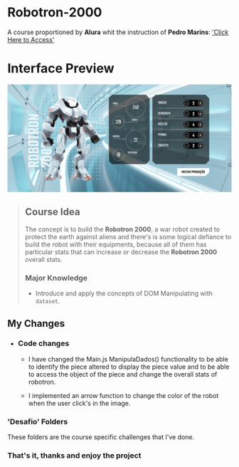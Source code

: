 # Robotron-2000

A course proportioned by **Alura** whit the instruction of **Pedro Marins**: ['Click Here to Access'](https://cursos.alura.com.br/course/javascript-manipulando-dom)

# Interface Preview
![Site Screenshot](img/RobotronScreenshot.png)

> ## Course Idea
> 
> The concept is to build the **Robotron 2000**, a war robot created to protect the earth against aliens and there's is some logical defiance to build the robot with their equipments, because all of them has particular stats that can increase or decrease the **Robotron 2000** overall stats.
>
> ### Major Knowledge 
> - Introduce and apply the concepts of DOM Manipulating with `dataset`.

## My Changes 

- ### Code changes 
    - I have changed the Main.js ManipulaDados() functionality to be able to identify the piece altered 
            to display the piece value and to be able to access the object of the piece and change the overall
            stats of robotron.
            
    - I implemented an arrow function to change the color of the robot when the user click's in the image.
        
### 'Desafio' Folders
  
These folders are the course specific challenges that I've done.

### That's it, thanks and enjoy the project
